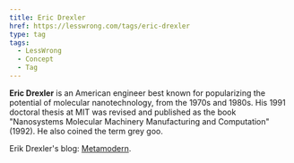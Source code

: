 ```yaml
---
title: Eric Drexler
href: https://lesswrong.com/tags/eric-drexler
type: tag
tags:
  - LessWrong
  - Concept
  - Tag
---
```


**Eric Drexler** is an American engineer best known for popularizing the potential of molecular nanotechnology, from the 1970s and 1980s. His 1991 doctoral thesis at MIT was revised and published as the book "Nanosystems Molecular Machinery Manufacturing and Computation" (1992). He also coined the term grey goo.

Erik Drexler's blog: [Metamodern](http://metamodern.com/).